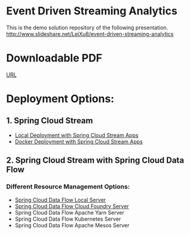 # Event Driven Streaming Analytics

This is the demo solution repository of the following presentation.
http://www.slideshare.net/LeiXu8/event-driven-streaming-analytics

# Downloadable PDF
[URL](/doc/event_driven_streaming_analytics.pdf)

# Deployment Options:

## 1. Spring Cloud Stream
* [Local Deployment with Spring Cloud Stream Apps](/LOCAL_SCS.MD)
* [Docker Deployment with Spring Cloud Stream Apps](/DOCKER_SCS.MD)

## 2. Spring Cloud Stream with Spring Cloud Data Flow
### Different Resource Management Options:
* [Spring Cloud Data Flow Local Server](/LOCAL_SCDF.MD)
* [Spring Cloud Data Flow Cloud Foundry Server](/PCFDEV_SCDF.MD)
* Spring Cloud Data Flow Apache Yarn Server
* Spring Cloud Data Flow Kubernetes Server
* Spring Cloud Data Flow Apache Mesos Server
